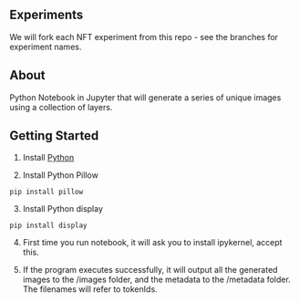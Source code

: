 ## Experiments
We will fork each NFT experiment from this repo - see the branches for experiment names.


## About
Python Notebook in Jupyter that will generate a series of unique images using a collection of layers.

## Getting Started
1. Install [Python](https://www.python.org/downloads/)

2. Install Python Pillow
```
pip install pillow
```

3. Install Python display
```
pip install display
```

4. First time you run notebook, it will ask you to install ipykernel, accept this.
 
5. If the program executes successfully, it will output all the generated images to the /images folder, and the metadata to the /metadata folder. The filenames will refer to tokenIds. 
